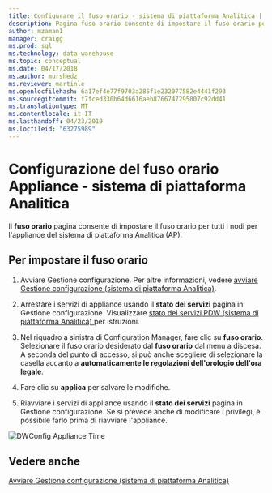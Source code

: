 ```yaml
---
title: Configurare il fuso orario - sistema di piattaforma Analitica | Microsoft Docs
description: Pagina fuso orario consente di impostare il fuso orario per tutti i nodi per l'appliance del sistema di piattaforma Analitica (AP).
author: mzaman1
manager: craigg
ms.prod: sql
ms.technology: data-warehouse
ms.topic: conceptual
ms.date: 04/17/2018
ms.author: murshedz
ms.reviewer: martinle
ms.openlocfilehash: 6a17ef4e77f9703a285f1e232077582e4441f293
ms.sourcegitcommit: f7fced330b64d6616aeb8766747295807c92dd41
ms.translationtype: MT
ms.contentlocale: it-IT
ms.lasthandoff: 04/23/2019
ms.locfileid: "63275989"
---
```

# <a name="appliance-time-zone-configuration---analytics-platform-system"></a>Configurazione del fuso orario Appliance - sistema di piattaforma Analitica
Il **fuso orario** pagina consente di impostare il fuso orario per tutti i nodi per l'appliance del sistema di piattaforma Analitica (AP).  
  
## <a name="to-set-the-time-zone"></a>Per impostare il fuso orario  
  
1.  Avviare Gestione configurazione. Per altre informazioni, vedere [avviare Gestione configurazione &#40;sistema di piattaforma Analitica&#41;](launch-the-configuration-manager.md).  
  
2.  Arrestare i servizi di appliance usando il **stato dei servizi** pagina in Gestione configurazione. Visualizzare [stato dei servizi PDW &#40;sistema di piattaforma Analitica&#41; ](pdw-services-status.md) per istruzioni.  
  
3.  Nel riquadro a sinistra di Configuration Manager, fare clic su **fuso orario**. Selezionare il fuso orario desiderato dal **fuso orario** dal menu a discesa. A seconda del punto di accesso, si può anche scegliere di selezionare la casella accanto a **automaticamente le regolazioni dell'orologio dell'ora legale**.  
  
4.  Fare clic su **applica** per salvare le modifiche.  
  
5.  Riavviare i servizi di appliance usando il **stato dei servizi** pagina in Gestione configurazione. Se si prevede anche di modificare i privilegi, è possibile farlo prima di riavviare l'appliance.  
  
![DWConfig Appliance Time](./media/appliance-time-zone-configuration/SQL_Server_PDW_DWConfig_ApplTopTime.png "SQL_Server_PDW_DWConfig_ApplTopTime")  
  
## <a name="see-also"></a>Vedere anche  
[Avviare Gestione configurazione &#40;sistema di piattaforma Analitica&#41;](launch-the-configuration-manager.md)  
  
